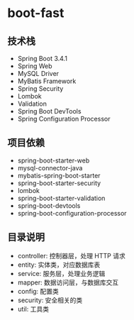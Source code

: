 # boot-fast

## 技术栈

- Spring Boot 3.4.1
- Spring Web
- MySQL Driver
- MyBatis Framework
- Spring Security
- Lombok
- Validation
- Spring Boot DevTools
- Spring Configuration Processor

## 项目依赖

- spring-boot-starter-web
- mysql-connector-java
- mybatis-spring-boot-starter
- spring-boot-starter-security
- lombok
- spring-boot-starter-validation
- spring-boot-devtools
- spring-boot-configuration-processor

## 目录说明

- controller: 控制器层，处理 HTTP 请求
- entity: 实体类，对应数据库表
- service: 服务层，处理业务逻辑
- mapper: 数据访问层，与数据库交互
- config: 配置类
- security: 安全相关的类
- util: 工具类
